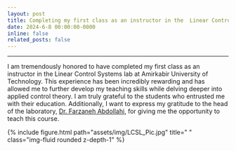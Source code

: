 ```yaml
---
layout: post
title: Completing my first class as an instructor in the  Linear Control Systems Lab.
date: 2024-6-8 00:00:00-0000
inline: false
related_posts: false
---
```


***
I am tremendously honored to have completed my first class as an instructor in the Linear Control Systems lab at Amirkabir University of Technology. This experience has been incredibly rewarding and has allowed me to further develop my teaching skills while delving deeper into applied control theory.
I am truly grateful to the students who entrusted me with their education. Additionally, I want to express my gratitude to the head of the laboratory, [Dr. Farzaneh Abdollahi](https://aut.ac.ir/cv/2149/FARZANEH%20ABDOLLAHI), for giving me the opportunity to teach this course.

<div class="row justify-content-sm-center">
    <div class="col-sm-8 mt-3 mt-md-0">
        {% include figure.html path="assets/img/LCSL_Pic.jpg" title=" " class="img-fluid rounded z-depth-1" %}
    </div>
</div>
